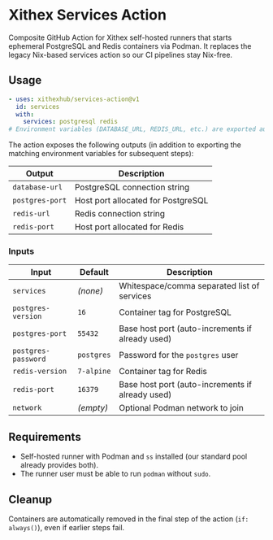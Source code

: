 # Xithex Services Action

Composite GitHub Action for Xithex self-hosted runners that starts ephemeral
PostgreSQL and Redis containers via Podman. It replaces the legacy
Nix-based services action so our CI pipelines stay Nix-free.

## Usage

```yaml
- uses: xithexhub/services-action@v1
  id: services
  with:
    services: postgresql redis
# Environment variables (DATABASE_URL, REDIS_URL, etc.) are exported automatically.
```

The action exposes the following outputs (in addition to exporting the matching
environment variables for subsequent steps):

| Output            | Description                               |
| ----------------- | ----------------------------------------- |
| `database-url`    | PostgreSQL connection string              |
| `postgres-port`   | Host port allocated for PostgreSQL        |
| `redis-url`       | Redis connection string                   |
| `redis-port`      | Host port allocated for Redis             |

### Inputs

| Input               | Default   | Description                                      |
| ------------------- | --------- | ------------------------------------------------ |
| `services`          | _(none)_  | Whitespace/comma separated list of services      |
| `postgres-version`  | `16`      | Container tag for PostgreSQL                     |
| `postgres-port`     | `55432`   | Base host port (auto-increments if already used) |
| `postgres-password` | `postgres`| Password for the `postgres` user                 |
| `redis-version`     | `7-alpine`| Container tag for Redis                          |
| `redis-port`        | `16379`   | Base host port (auto-increments if already used) |
| `network`           | _(empty)_ | Optional Podman network to join                  |

## Requirements

- Self-hosted runner with Podman and `ss` installed (our standard pool already
  provides both).
- The runner user must be able to run `podman` without `sudo`.

## Cleanup

Containers are automatically removed in the final step of the action (`if:
always()`), even if earlier steps fail.
